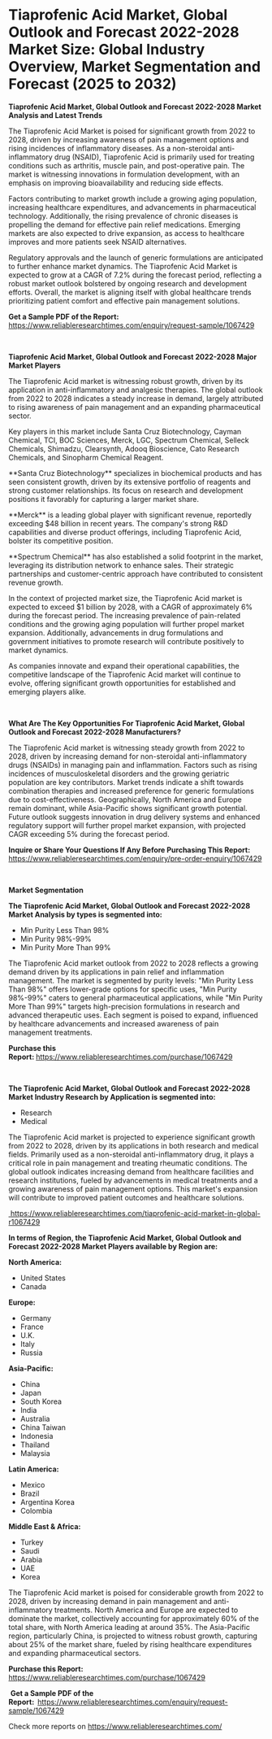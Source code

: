 <p><h1>Tiaprofenic Acid Market, Global Outlook and Forecast 2022-2028 Market Size: Global Industry Overview, Market Segmentation and Forecast (2025 to 2032)</h1></p><p><strong>Tiaprofenic Acid Market, Global Outlook and Forecast 2022-2028 Market Analysis and Latest Trends</strong></p>
<p><p>The Tiaprofenic Acid Market is poised for significant growth from 2022 to 2028, driven by increasing awareness of pain management options and rising incidences of inflammatory diseases. As a non-steroidal anti-inflammatory drug (NSAID), Tiaprofenic Acid is primarily used for treating conditions such as arthritis, muscle pain, and post-operative pain. The market is witnessing innovations in formulation development, with an emphasis on improving bioavailability and reducing side effects.</p><p>Factors contributing to market growth include a growing aging population, increasing healthcare expenditures, and advancements in pharmaceutical technology. Additionally, the rising prevalence of chronic diseases is propelling the demand for effective pain relief medications. Emerging markets are also expected to drive expansion, as access to healthcare improves and more patients seek NSAID alternatives.</p><p>Regulatory approvals and the launch of generic formulations are anticipated to further enhance market dynamics. The Tiaprofenic Acid Market is expected to grow at a CAGR of 7.2% during the forecast period, reflecting a robust market outlook bolstered by ongoing research and development efforts. Overall, the market is aligning itself with global healthcare trends prioritizing patient comfort and effective pain management solutions.</p></p>
<p><strong>Get a Sample PDF of the Report:&nbsp;</strong> <a href="https://www.reliableresearchtimes.com/enquiry/request-sample/1067429?utm_campaign=3214&utm_medium=2&utm_source=Github&utm_content=ia&utm_term=21032025&utm_id=tiaprofenic-acid-market-global-outlook-and-forecast-2022-2028">https://www.reliableresearchtimes.com/enquiry/request-sample/1067429</a></p>
<p>&nbsp;</p>
<p><strong>Tiaprofenic Acid Market, Global Outlook and Forecast 2022-2028 Major Market Players</strong></p>
<p><p>The Tiaprofenic Acid market is witnessing robust growth, driven by its application in anti-inflammatory and analgesic therapies. The global outlook from 2022 to 2028 indicates a steady increase in demand, largely attributed to rising awareness of pain management and an expanding pharmaceutical sector.</p><p>Key players in this market include Santa Cruz Biotechnology, Cayman Chemical, TCI, BOC Sciences, Merck, LGC, Spectrum Chemical, Selleck Chemicals, Shimadzu, Clearsynth, Adooq Bioscience, Cato Research Chemicals, and Sinopharm Chemical Reagent.</p><p>**Santa Cruz Biotechnology** specializes in biochemical products and has seen consistent growth, driven by its extensive portfolio of reagents and strong customer relationships. Its focus on research and development positions it favorably for capturing a larger market share.</p><p>**Merck** is a leading global player with significant revenue, reportedly exceeding $48 billion in recent years. The company's strong R&D capabilities and diverse product offerings, including Tiaprofenic Acid, bolster its competitive position.</p><p>**Spectrum Chemical** has also established a solid footprint in the market, leveraging its distribution network to enhance sales. Their strategic partnerships and customer-centric approach have contributed to consistent revenue growth.</p><p>In the context of projected market size, the Tiaprofenic Acid market is expected to exceed $1 billion by 2028, with a CAGR of approximately 6% during the forecast period. The increasing prevalence of pain-related conditions and the growing aging population will further propel market expansion. Additionally, advancements in drug formulations and government initiatives to promote research will contribute positively to market dynamics. </p><p>As companies innovate and expand their operational capabilities, the competitive landscape of the Tiaprofenic Acid market will continue to evolve, offering significant growth opportunities for established and emerging players alike.</p></p>
<p>&nbsp;</p>
<p><strong>What Are The Key Opportunities For Tiaprofenic Acid Market, Global Outlook and Forecast 2022-2028 Manufacturers?</strong></p>
<p><p>The Tiaprofenic Acid market is witnessing steady growth from 2022 to 2028, driven by increasing demand for non-steroidal anti-inflammatory drugs (NSAIDs) in managing pain and inflammation. Factors such as rising incidences of musculoskeletal disorders and the growing geriatric population are key contributors. Market trends indicate a shift towards combination therapies and increased preference for generic formulations due to cost-effectiveness. Geographically, North America and Europe remain dominant, while Asia-Pacific shows significant growth potential. Future outlook suggests innovation in drug delivery systems and enhanced regulatory support will further propel market expansion, with projected CAGR exceeding 5% during the forecast period.</p></p>
<p><strong>Inquire or Share Your Questions If Any Before Purchasing This Report:</strong> <a href="https://www.reliableresearchtimes.com/enquiry/pre-order-enquiry/1067429?utm_campaign=3214&utm_medium=2&utm_source=Github&utm_content=ia&utm_term=21032025&utm_id=tiaprofenic-acid-market-global-outlook-and-forecast-2022-2028">https://www.reliableresearchtimes.com/enquiry/pre-order-enquiry/1067429</a></p>
<p>&nbsp;</p>
<p><strong>Market Segmentation</strong></p>
<p><strong>The Tiaprofenic Acid Market, Global Outlook and Forecast 2022-2028 Market Analysis by types is segmented into:</strong></p>
<p><ul><li>Min Purity Less Than 98%</li><li>Min Purity 98%-99%</li><li>Min Purity More Than 99%</li></ul></p>
<p><p>The Tiaprofenic Acid market outlook from 2022 to 2028 reflects a growing demand driven by its applications in pain relief and inflammation management. The market is segmented by purity levels: "Min Purity Less Than 98%" offers lower-grade options for specific uses, "Min Purity 98%-99%" caters to general pharmaceutical applications, while "Min Purity More Than 99%" targets high-precision formulations in research and advanced therapeutic uses. Each segment is poised to expand, influenced by healthcare advancements and increased awareness of pain management treatments.</p></p>
<p><strong>Purchase this Report:&nbsp;</strong><a href="https://www.reliableresearchtimes.com/purchase/1067429?utm_campaign=3214&utm_medium=2&utm_source=Github&utm_content=ia&utm_term=21032025&utm_id=tiaprofenic-acid-market-global-outlook-and-forecast-2022-2028">https://www.reliableresearchtimes.com/purchase/1067429</a></p>
<p>&nbsp;</p>
<p><strong>The Tiaprofenic Acid Market, Global Outlook and Forecast 2022-2028 Market Industry Research by Application is segmented into:</strong></p>
<p><ul><li>Research</li><li>Medical</li></ul></p>
<p><p>The Tiaprofenic Acid market is projected to experience significant growth from 2022 to 2028, driven by its applications in both research and medical fields. Primarily used as a non-steroidal anti-inflammatory drug, it plays a critical role in pain management and treating rheumatic conditions. The global outlook indicates increasing demand from healthcare facilities and research institutions, fueled by advancements in medical treatments and a growing awareness of pain management options. This market's expansion will contribute to improved patient outcomes and healthcare solutions.</p></p>
<p><a href="https://www.reliableresearchtimes.com/tiaprofenic-acid-market-in-global-r1067429?utm_campaign=3214&utm_medium=2&utm_source=Github&utm_content=ia&utm_term=21032025&utm_id=tiaprofenic-acid-market-global-outlook-and-forecast-2022-2028">&nbsp;https://www.reliableresearchtimes.com/tiaprofenic-acid-market-in-global-r1067429</a></p>
<p><strong>In terms of Region, the Tiaprofenic Acid Market, Global Outlook and Forecast 2022-2028 Market Players available by Region are:</strong></p>
<p>
    <p> <strong> North America: </strong>
        <ul>
            <li>United States</li>
            <li>Canada</li>
        </ul>
        </p> 
    <p> <strong> Europe: </strong>
        <ul>
            <li>Germany</li>
            <li>France</li>
            <li>U.K.</li>
            <li>Italy</li>
            <li>Russia</li>
        </ul>
        </p> 
    <p> <strong> Asia-Pacific: </strong>
        <ul>
            <li>China</li>
            <li>Japan</li>
            <li>South Korea</li>
            <li>India</li>
            <li>Australia</li>
            <li>China Taiwan</li>
            <li>Indonesia</li>
            <li>Thailand</li>
            <li>Malaysia</li>
        </ul>
        </p> 
    <p> <strong> Latin America: </strong>
        <ul>
            <li>Mexico</li>
            <li>Brazil</li>
            <li>Argentina Korea</li>
            <li>Colombia</li>
        </ul>
        </p> 
    <p> <strong> Middle East & Africa: </strong>
        <ul>
            <li>Turkey</li>
            <li>Saudi</li>
            <li>Arabia</li>
            <li>UAE</li>
            <li>Korea</li>
        </ul>
    </p>
    </p>
<p><p>The Tiaprofenic Acid market is poised for considerable growth from 2022 to 2028, driven by increasing demand in pain management and anti-inflammatory treatments. North America and Europe are expected to dominate the market, collectively accounting for approximately 60% of the total share, with North America leading at around 35%. The Asia-Pacific region, particularly China, is projected to witness robust growth, capturing about 25% of the market share, fueled by rising healthcare expenditures and expanding pharmaceutical sectors.</p></p>
<p><strong>Purchase this Report: </strong><a href="https://www.reliableresearchtimes.com/purchase/1067429?utm_campaign=3214&utm_medium=2&utm_source=Github&utm_content=ia&utm_term=21032025&utm_id=tiaprofenic-acid-market-global-outlook-and-forecast-2022-2028">https://www.reliableresearchtimes.com/purchase/1067429</a></p>
<p>&nbsp;<strong>Get a Sample PDF of the Report:&nbsp;&nbsp;</strong><a href="https://www.reliableresearchtimes.com/enquiry/request-sample/1067429?utm_campaign=3214&utm_medium=2&utm_source=Github&utm_content=ia&utm_term=21032025&utm_id=tiaprofenic-acid-market-global-outlook-and-forecast-2022-2028">https://www.reliableresearchtimes.com/enquiry/request-sample/1067429</a></p>
<p><strong></strong></p>
<p>Check more reports on <a href="https://www.reliableresearchtimes.com/?utm_campaign=3214&utm_medium=2&utm_source=Github&utm_content=ia&utm_term=21032025&utm_id=tiaprofenic-acid-market-global-outlook-and-forecast-2022-2028">https://www.reliableresearchtimes.com/</a></p>